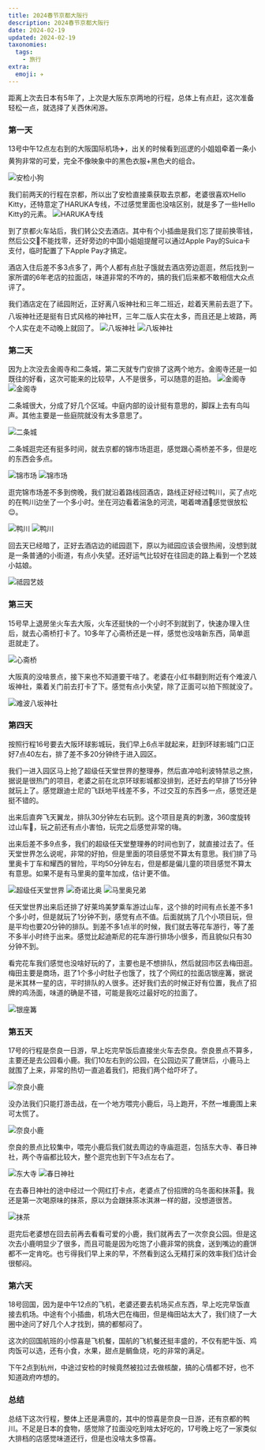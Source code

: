 ```yaml
---
title: 2024春节京都大阪行
description: 2024春节京都大阪行
date: 2024-02-19
updated: 2024-02-19
taxonomies:
  tags:
    - 旅行
extra:
  emoji: ✈️
---
```

距离上次去日本有5年了，上次是大阪东京两地的行程，总体上有点赶，这次准备轻松一点，就选择了关西休闲游。

### 第一天
13号中午12点左右到的大阪国际机场✈️，出关的时候看到巡逻的小姐姐牵着一条小黄狗非常的可爱，完全不像映象中的黑色衣服+黑色犬的组合。

![安检小狗](IMG_9659.webp)

我们前两天的行程在京都，所以出了安检直接乘获取去京都，老婆很喜欢Hello Kitty，还特意定了HARUKA专线，不过感觉里面也没啥区别，就是多了一些Hello Kitty的元素。
![HARUKA专线](IMG_9662.webp)

到了京都火车站后，我们转公交去酒店。其中有个小插曲是我们忘了提前换零钱，然后公交🚌不能找零，还好旁边的中国小姐姐提醒可以通过Apple Pay的Suica卡支付，临时配置了下Apple Pay才搞定。

酒店入住后差不多3点多了，两个人都有点肚子饿就去酒店旁边逛逛，然后找到一家所谓的6年老店的拉面店，味道非常的不咋的，搞的我们后来都不敢相信大众点评了。

我们酒店定在了祗园附近，正好离八坂神社和三年二班近，趁着天黑前去逛了下。八坂神社还是挺有日式风格的神社⛩️，三年二版人实在太多，而且还是上坡路，两个人实在走不动晚上就回了。
![八坂神社](IMG_9747.webp)
![八坂神社](IMG_9715.webp)

### 第二天
因为上次没去金阁寺和二条城，第二天就专门安排了这两个地方。金阁寺还是一如既往的好看，这次可能来的比较早，人不是很多，可以随意的逛拍。
![金阁寺](IMG_0053.webp)
![金阁寺](IMG_9975.webp)

二条城很大，分成了好几个区域。中庭内部的设计挺有意思的，脚踩上去有鸟叫声。其他主要是一些庭院就没有太多意思了。

![二条城](IMG_0060.webp)

二条城逛完还有挺多时间，就去京都的锦市场逛逛，感觉跟心斋桥差不多，但是吃的东西会多点。

![锦市场](IMG_0122.webp)
![锦市场](IMG_0127.webp)

逛完锦市场差不多到傍晚，我们就沿着路线回酒店，路线正好经过鸭川，买了点吃的在鸭川边坐了一个多小时。坐在河边看着湍急的河流，喝着啤酒🍺感觉很放松😌。

![鸭川](IMG_0174.webp)
![鸭川](IMG_0176.webp)

回去天已经暗了，正好去酒店边的祗园逛下，原以为祗园应该会很热闹，没想到就是一条普通的小街道，有点小失望。还好运气比较好在往回走的路上看到一个艺妓小姑娘。

![祗园艺妓](IMG_0179.webp)

### 第三天
15号早上退房坐火车去大阪，火车还挺快的一个小时不到就到了，快速办理入住后，就去心斋桥打卡了。10多年了心斋桥还是一样，感觉也没啥新东西，简单逛逛就走了。

![心斋桥](IMG_0209.webp)

大阪真的没啥景点，接下来也不知道要干啥了。老婆在小红书翻到附近有个难波八坂神社，乘着关门前去打卡了下。感觉有点小失望，除了正面可以拍下照就没了。

![难波八坂神社](IMG_0214.webp)

### 第四天
按照行程16号要去大阪环球影城玩，我们早上6点半就起来，赶到环球影城门口正好7点40左右，排了差不多20分钟终于进入园区。

我们一进入园区马上抢了超级任天堂世界的整理券，然后直冲哈利波特禁忌之旅，据说是很热门的项目，老婆之前在北京环球影城都没排到，还好去的早排了15分钟就玩上了。感觉跟迪士尼的飞跃地平线差不多，不过交互的东西多一点，感觉还是挺不错的。

出来后直奔飞天翼龙，排队30分钟左右玩到。这个项目是真的刺激，360度旋转过山车🎢，玩之前还有点小害怕，玩完之后感觉非常的嗨。

出来后差不多9点多，我们的超级任天堂整理券的时间也到了，就直接过去了。任天堂世界怎么说呢，非常的好拍，但是里面的项目感觉不算太有意思。我们排了马里奥卡丁车和耀西的冒险，平均50分钟左右，但是都是偏儿童的项目感觉不算太有意思。如果不是有马里奥的童年加成，估计更不值。

![超级任天堂世界](IMG_0250.webp)
![奇诺比奥](IMG_0281.webp)
![马里奥兄弟](IMG_0339.webp)

任天堂世界出来后还排了好莱坞美梦乘车游过山车，这个排的时间有点长差不多1个多小时，但是就玩了1分钟不到，感觉有点不值。后面就挑了几个小项目玩，但是平均也要20分钟的排队。到差不多1点半的时候，我们就去等花车游行，等了差不多半小时终于出来。感觉比起迪斯尼的花车游行排场小很多，而且貌似只有30分钟不到。

看完花车我们感觉也没啥好玩的了，主要也是不想排队，然后就回市区去梅田逛。梅田主要是商场，逛了1个多小时肚子也饿了，找了个网红的拉面店银座篝，据说是米其林一星的店，平时排队的人很多。还好我们去的时候正好有位置，我点了招牌的鸡汤面，味道的确是不错，可能是我吃过最好吃的拉面了。

![银座篝](IMG_0432.webp)

### 第五天
17号的行程是奈良一日游，早上吃完早饭后直接坐火车去奈良。奈良景点不算多，主要还是去公园看小鹿。我们10左右到的公园，在公园边买了鹿饼后，小鹿马上就围了上来，非常的热切一直追着我们，把我们两个给吓坏了。

![奈良小鹿](IMG_0446.webp)

没办法我们只能打游击战，在一个地方喂完小鹿后，马上跑开，不然一堆鹿围上来可太慌了。

![奈良小鹿](IMG_0486.webp)

奈良的景点比较集中，喂完小鹿后我们就去周边的寺庙逛逛，包括东大寺、春日神社，两个寺庙都比较大，整个逛完也到下午3点左右了。

![东大寺](IMG_0661.webp)
![春日神社](IMG_0780.webp)

在去春日神社的途中经过一个网红打卡点，老婆点了份招牌的乌冬面和抹茶🍵。我还是第一次喝原味的抹茶，原以为会跟抹茶冰淇淋一样的甜，没想道很苦。

![抹茶](IMG_0763.webp)

逛完后老婆想在回去前再去看看可爱的小鹿，我们就再去了一次奈良公园。但是这次去小鹿明显少了很多，而且可能是因为吃饱了小鹿非常的挑食，送到嘴边的鹿饼都不一定肯吃。也亏得我们早上来的早，不然看到这么无精打采的效率我们估计会很郁闷。

### 第六天
18号回国，因为是中午12点的飞机，老婆还要去机场买点东西，早上吃完早饭直接去机场。中途有个小插曲，机场大巴在梅田，但是梅田站太大了，我们绕了一大圈中途问了好几个人才找到，搞的都郁闷了。

这次的回国航班的小惊喜是飞机餐，国航的飞机餐还挺丰盛的，不仅有肥牛饭、鸡肉饭可以选，还有小食，水果，甜点是鲷鱼烧，吃的非常的满足。

下午2点到杭州，中途过安检的时候竟然被拉过去做核酸，搞的心情都不好，也不知道政府咋想的。

### 总结
总结下这次行程，整体上还是满意的，其中的惊喜是奈良一日游，还有京都的鸭川。不足是日本的食物，感觉除了拉面没吃到啥太好吃的，17号晚上吃了一家类似大排档的店感觉味道还行，但是也没啥太多惊喜。
